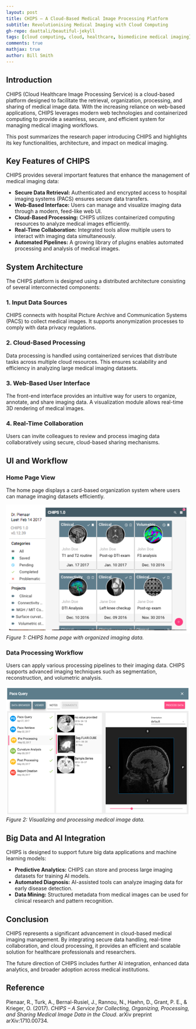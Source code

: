 ```yaml
---
layout: post
title: CHIPS – A Cloud-Based Medical Image Processing Platform
subtitle: Revolutionising Medical Imaging with Cloud Computing
gh-repo: daattali/beautiful-jekyll
tags: [cloud computing, cloud, healthcare, biomedicine medical imaging]
comments: true
mathjax: true
author: Bill Smith
---
```


## Introduction
CHIPS (Cloud Healthcare Image Processing Service) is a cloud-based platform designed to facilitate the retrieval, organization, processing, and sharing of medical image data. With the increasing reliance on web-based applications, CHIPS leverages modern web technologies and containerized computing to provide a seamless, secure, and efficient system for managing medical imaging workflows.

This post summarizes the research paper introducing CHIPS and highlights its key functionalities, architecture, and impact on medical imaging.

## Key Features of CHIPS
CHIPS provides several important features that enhance the management of medical imaging data:

- **Secure Data Retrieval:** Authenticated and encrypted access to hospital imaging systems (PACS) ensures secure data transfers.
- **Web-Based Interface:** Users can manage and visualize imaging data through a modern, feed-like web UI.
- **Cloud-Based Processing:** CHIPS utilizes containerized computing resources to analyze medical images efficiently.
- **Real-Time Collaboration:** Integrated tools allow multiple users to interact with imaging data simultaneously.
- **Automated Pipelines:** A growing library of plugins enables automated processing and analysis of medical images.

## System Architecture
The CHIPS platform is designed using a distributed architecture consisting of several interconnected components:

### 1. Input Data Sources
CHIPS connects with hospital Picture Archive and Communication Systems (PACS) to collect medical images. It supports anonymization processes to comply with data privacy regulations.

### 2. Cloud-Based Processing
Data processing is handled using containerized services that distribute tasks across multiple cloud resources. This ensures scalability and efficiency in analyzing large medical imaging datasets.

### 3. Web-Based User Interface
The front-end interface provides an intuitive way for users to organize, annotate, and share imaging data. A visualization module allows real-time 3D rendering of medical images.

### 4. Real-Time Collaboration
Users can invite colleagues to review and process imaging data collaboratively using secure, cloud-based sharing mechanisms.

## UI and Workflow
### Home Page View
The home page displays a card-based organization system where users can manage imaging datasets efficiently.

![CHIPS Home Page](/images/home_page.png)
*Figure 1: CHIPS home page with organized imaging data.*

### Data Processing Workflow
Users can apply various processing pipelines to their imaging data. CHIPS supports advanced imaging techniques such as segmentation, reconstruction, and volumetric analysis.

![Data Processing in CHIPS](/images/visual_data.png)  
*Figure 2: Visualizing and processing medical image data.*

## Big Data and AI Integration
CHIPS is designed to support future big data applications and machine learning models:

- **Predictive Analytics:** CHIPS can store and process large imaging datasets for training AI models.
- **Automated Diagnosis:** AI-assisted tools can analyze imaging data for early disease detection.
- **Data Mining:** Structured metadata from medical images can be used for clinical research and pattern recognition.

## Conclusion
CHIPS represents a significant advancement in cloud-based medical imaging management. By integrating secure data handling, real-time collaboration, and cloud processing, it provides an efficient and scalable solution for healthcare professionals and researchers.

The future direction of CHIPS includes further AI integration, enhanced data analytics, and broader adoption across medical institutions.

## Reference
Pienaar, R., Turk, A., Bernal-Rusiel, J., Rannou, N., Haehn, D., Grant, P. E., & Krieger, O. (2017). *CHIPS – A Service for Collecting, Organizing, Processing, and Sharing Medical Image Data in the Cloud*. arXiv preprint arXiv:1710.00734.


